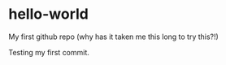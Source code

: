 # hello-world
My first github repo (why has it taken me this long to try this?!)

Testing my first commit.

